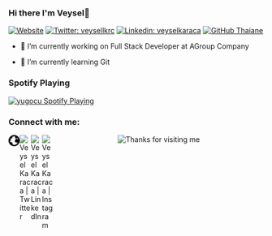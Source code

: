 ### Hi there I'm Veysel👋

[![Website](https://img.shields.io/website?label=veyselkaraca.com.tr&style=for-the-badge&url=https%3A%2F%2Fveyselkaraca.com.tr)](https://www.veyselkaraca.com.tr)
[![Twitter: veysellkrc](https://img.shields.io/twitter/follow/veysellkrc?style=social)](https://twitter.com/veysellkrc)
[![Linkedin: veyselkaraca](https://img.shields.io/badge/-thaianebraga-blue?style=flat-square&logo=Linkedin&logoColor=white&link=https://www.linkedin.com/in/veyselkaraca/)](https://www.linkedin.com/in/veyselkaraca/)
[![GitHub Thaiane](https://img.shields.io/github/followers/thaiane?label=follow&style=social)](https://github.com/veyselkaraca)

- 🔭 I’m currently working on Full Stack Developer at AGroup Company

- 🌱 I’m currently learning Git


### Spotify Playing
[<img src="https://readme-spotify-status-steel.vercel.app/api/run-spotify-status" alt="yugocu Spotify Playing" width="500" />](https://open.spotify.com/user/zcxz3smyrq7bxv1qwpt53wfmq)

### Connect with me:
[<img align="left" alt="veyselkaraca.com.tr" width="22px" src="https://raw.githubusercontent.com/iconic/open-iconic/master/svg/globe.svg" />][website]
[<img align="left" alt="Veysel Karaca | Twitter" width="22px" src="https://cdn.jsdelivr.net/npm/simple-icons@v3/icons/twitter.svg" />][twitter]
[<img align="left" alt="Veysel Karaca | LinkedIn" width="22px" src="https://cdn.jsdelivr.net/npm/simple-icons@v3/icons/linkedin.svg" />][linkedin]
[<img align="left" alt="Veysel Karaca | Instagram" width="22px" src="https://cdn.jsdelivr.net/npm/simple-icons@v3/icons/instagram.svg" />][instagram]


<div align="center">

<img height="120" alt="Thanks for visiting me" width="100%" src="https://raw.githubusercontent.com/BrunnerLivio/brunnerlivio/master/images/marquee.svg" />
<br />

[website]: https://www.veyselkaraca.com.tr/
[twitter]: https://twitter.com/veysellkrc
[instagram]: https://www.instagram.com/veysell.krc/
[linkedin]: https://www.linkedin.com/in/veyselkaraca/

<!--
- 👯 I’m looking to collaborate on ...
- 🤔 I’m looking for help with ...
- 💬 Ask me about ...
- 📫 How to reach me: ...
- 😄 Pronouns: ...
- ⚡ Fun fact: ...
-->
